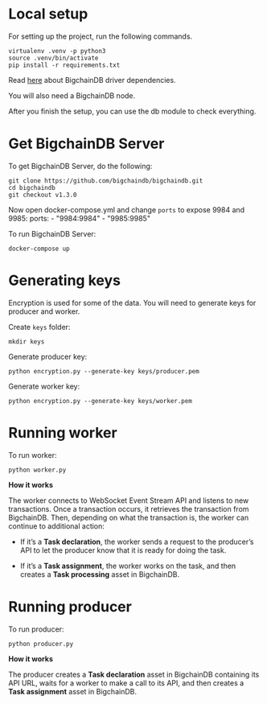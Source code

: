 # Local setup

For setting up the project, run the following commands.

    virtualenv .venv -p python3
    source .venv/bin/activate
    pip install -r requirements.txt

Read [here](https://docs.bigchaindb.com/projects/py-driver/en/latest/quickstart.html) about BigchainDB driver dependencies.

You will also need a BigchainDB node.

After you finish the setup, you can use the db module to check everything.

# Get BigchainDB Server

To get BigchainDB Server, do the following:

    git clone https://github.com/bigchaindb/bigchaindb.git
    cd bigchaindb
    git checkout v1.3.0

Now open docker-compose.yml and change `ports` to expose 9984 and 9985:
    ports:
      - "9984:9984"
      - "9985:9985"

To run BigchainDB Server:

    docker-compose up

# Generating keys

Encryption is used for some of the data. You will need to generate keys for producer and worker.

Create `keys` folder:

    mkdir keys

Generate producer key:

    python encryption.py --generate-key keys/producer.pem

Generate worker key:

    python encryption.py --generate-key keys/worker.pem

# Running worker

To run worker:

    python worker.py

**How it works**

The worker connects to WebSocket Event Stream API and listens to new transactions. Once a transaction occurs, it retrieves the transaction from BigchainDB. Then, depending on what the transaction is, the worker can continue to additional action:

* If it’s a **Task declaration**, the worker sends a request to the producer’s API to let the producer know that it is ready for doing the task.

* If it’s a **Task assignment**, the worker works on the task, and then creates a **Task processing** asset in BigchainDB.


# Running producer

To run producer:

    python producer.py

**How it works**

The producer creates a **Task declaration** asset in BigchainDB containing its API URL, waits for a worker to make a call to its API, and then creates a **Task assignment** asset in BigchainDB.
